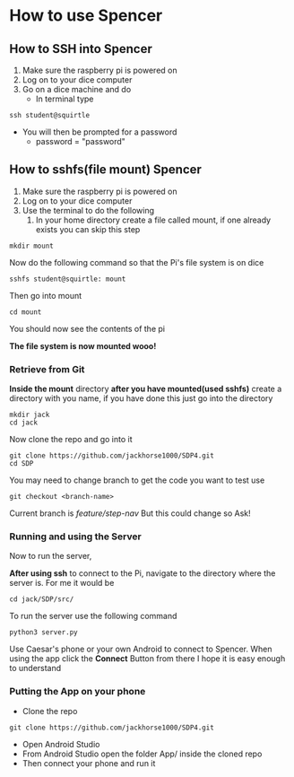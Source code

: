 # How to use Spencer

## How to SSH into Spencer

1. Make sure the raspberry pi is powered on
2. Log on to your dice computer
3. Go on a dice machine and do
   * In terminal type

````terminal
ssh student@squirtle
````

* You will then be prompted for a password
  * password = "password"

## How to sshfs(file mount) Spencer

1. Make sure the raspberry pi is powered on
2. Log on to your dice computer
3. Use the terminal to do the following
   1. In your home directory create a file called mount, if one already exists you can skip this step

````terminal
mkdir mount
````

Now do the following command so that the Pi's file system is on dice

````terminal
sshfs student@squirtle: mount
````

Then go into mount

````
cd mount
````

You should now see the contents of the pi

**The file system is now mounted wooo!**

### Retrieve from Git

**Inside the mount** directory **after you have mounted(used sshfs)** create a directory with you name, if you have done this just go into the directory

````terminal
mkdir jack
cd jack
````

Now clone the repo and go into it

````terminal
git clone https://github.com/jackhorse1000/SDP4.git
cd SDP
````

You may need to change branch to get the code you want to test use

````
git checkout <branch-name>
````

Current branch is *feature/step-nav* But this could change so Ask!

### Running and using the Server

Now to run the server,

**After using ssh** to connect to the Pi, navigate to the directory where the server is. For me it would be

````
cd jack/SDP/src/
````

To run the server use the following command

````
python3 server.py
````

Use Caesar's phone or your own Android to connect to Spencer.
When using the app click the **Connect** Button from there I hope it is easy enough to understand

### Putting the App on your phone

* Clone the repo

````terminal
git clone https://github.com/jackhorse1000/SDP4.git
````

* Open Android Studio
* From Android Studio open the folder App/ inside the cloned repo
* Then connect your phone and run it